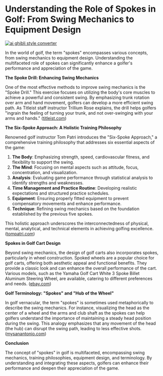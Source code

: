 # Understanding the Role of Spokes in Golf: From Swing Mechanics to Equipment Design

[![ai ghibli style converter](https://i.imgur.com/dwt8Y5G.gif)](https://witbeam.net/slzx)

In the world of golf, the term "spokes" encompasses various concepts, from swing mechanics to equipment design. Understanding the multifaceted role of spokes can significantly enhance a golfer's performance and appreciation of the game.

**The Spoke Drill: Enhancing Swing Mechanics**

One of the most effective methods to improve swing mechanics is the "Spoke Drill." This exercise focuses on utilizing the body's core muscles to achieve a powerful and consistent swing. By emphasizing trunk rotation over arm and hand movement, golfers can develop a more efficient swing path. As Titleist staff instructor Trillium Rose explains, the drill helps golfers "ingrain the feeling of turning your trunk, and not over-swinging with your arms and hands." ([titleist.com](https://www.titleist.com/instruction/titleist-tips-spoke-drill-for-better-contact?utm_source=openai))

**The Six-Spoke Approach: A Holistic Training Philosophy**

Renowned golf instructor Tom Patri introduces the "Six-Spoke Approach," a comprehensive training philosophy that addresses six essential aspects of the game:

1. **The Body**: Emphasizing strength, speed, cardiovascular fitness, and flexibility to support the swing.
2. **The Mind**: Focusing on mental aspects such as attitude, focus, concentration, and visualization.
3. **Analysis**: Evaluating game performance through statistical analysis to identify strengths and weaknesses.
4. **Time Management and Practice Routine**: Developing realistic expectations and structured practice schedules.
5. **Equipment**: Ensuring properly fitted equipment to prevent compensatory movements and enhance performance.
6. **Technique**: Refining swing mechanics based on the foundation established by the previous five spokes.

This holistic approach underscores the interconnectedness of physical, mental, analytical, and technical elements in achieving golfing excellence. ([tompatri.com](https://tompatri.com/six-spoke-approach/?utm_source=openai))

**Spokes in Golf Cart Design**

Beyond swing mechanics, the design of golf carts also incorporates spokes, particularly in wheel construction. Spoked wheels are a popular choice for golf carts, offering both aesthetic appeal and functional benefits. They provide a classic look and can enhance the overall performance of the cart. Various models, such as the Yamaha Golf Cart White 3 Spoke Billet Aluminum Steering Wheel, are available, catering to different preferences and needs. ([ebay.com](https://www.ebay.com/shop/Golf-Cart-Spoke-Wheels?_nkw=golf+cart+spoke+wheels&utm_source=openai))

**Golf Terminology: "Spokes" and "Hub of the Wheel"**

In golf vernacular, the term "spokes" is sometimes used metaphorically to describe the swing mechanics. For instance, visualizing the head as the center of a wheel and the arms and club shaft as the spokes can help golfers understand the importance of maintaining a steady head position during the swing. This analogy emphasizes that any movement of the head (the hub) can disrupt the swing path, leading to less effective shots. ([mysanantonio.com](https://www.mysanantonio.com/sports/other-sports/golf/article/golf-quick-tip-hub-of-the-wheel-3368641.php?utm_source=openai))

**Conclusion**

The concept of "spokes" in golf is multifaceted, encompassing swing mechanics, training philosophies, equipment design, and terminology. By understanding and integrating these aspects, golfers can enhance their performance and deepen their appreciation of the game.